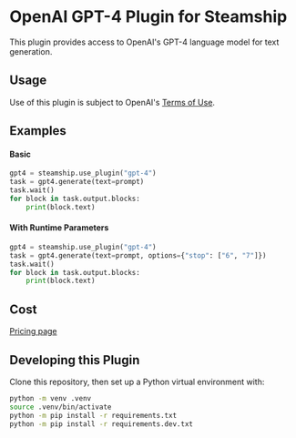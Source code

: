 # OpenAI GPT-4 Plugin for Steamship

This plugin provides access to OpenAI's GPT-4 language model for text generation.

## Usage

Use of this plugin is subject to OpenAI's [Terms of Use](https://openai.com/policies/terms-of-use).

## Examples

#### Basic

```python
gpt4 = steamship.use_plugin("gpt-4")
task = gpt4.generate(text=prompt)
task.wait()
for block in task.output.blocks:
    print(block.text)
```

#### With Runtime Parameters

```python
gpt4 = steamship.use_plugin("gpt-4")
task = gpt4.generate(text=prompt, options={"stop": ["6", "7"]})
task.wait()
for block in task.output.blocks:
    print(block.text)
```

## Cost

[Pricing page](https://www.steamship.com/plugins/gpt-4?tab=Pricing)


## Developing this Plugin

Clone this repository, then set up a Python virtual environment with:

```bash
python -m venv .venv
source .venv/bin/activate
python -m pip install -r requirements.txt
python -m pip install -r requirements.dev.txt
```
